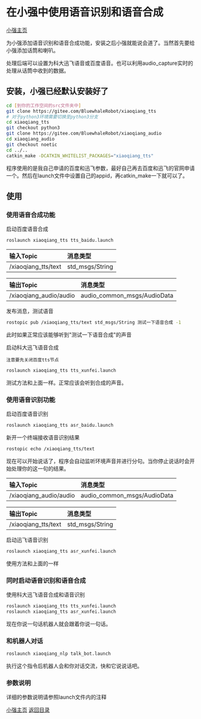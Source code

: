 # 在小强中使用语音识别和语音合成<br>
[小强主页](https://www.bwbot.org/products/xiaoqiang-4-pro)

为小强添加语音识别和语音合成功能，安装之后小强就能说会道了。当然首先要给小强添加话筒和喇叭。

处理后端可以设置为科大迅飞语音或百度语音。也可以利用audio_capture实时的处理从话筒中收到的数据。

## 安装，小强已经默认安装好了

```bash
cd [到你的工作空间的src文件夹中]
git clone https://gitee.com/BluewhaleRobot/xiaoqiang_tts
# 对于python3环境需要切换至python3分支
cd xiaoqiang_tts
git checkout python3
git clone https://gitee.com/BluewhaleRobot/xiaoqiang_audio
cd xiaoqiang_audio
git checkout noetic
cd ../..
catkin_make -DCATKIN_WHITELIST_PACKAGES="xiaoqiang_tts"
```

程序使用的是我自己申请的百度和迅飞参数，最好自己再去百度和迅飞的官网申请一个。然后在launch文件中设置自己的appid，再catkin_make一下就可以了。

## 使用

### 使用语音合成功能

启动百度语音合成

```bash
roslaunch xiaoqiang_tts tts_baidu.launch
```

|输入Topic|消息类型|
|:--|:--|
|/xiaoqiang_tts/text|std_msgs/String|

|输出Topic|消息类型|
|:--|:--|
|/xiaoqiang_audio/audio|audio_common_msgs/AudioData|

发布消息，测试语音

```bash
rostopic pub /xiaoqiang_tts/text std_msgs/String 测试一下语音合成 -1
```

此时如果正常应该能够听到"测试一下语音合成"的声音

启动科大迅飞语音合成

`注意要先关闭百度tts节点`

```bash
roslaunch xiaoqiang_tts tts_xunfei.launch
```

测试方法和上面一样。正常应该会听到合成的声音。

### 使用语音识别功能

启动百度语音识别

```bash
roslaunch xiaoqiang_tts asr_baidu.launch
```

新开一个终端接收语音识别结果

```bash
rostopic echo /xiaoqiang_tts/text
```

现在可以开始说话了，程序会自动监听环境声音并进行分句。当你停止说话时会开始处理你的这一句的结果。

|输入Topic|消息类型|
|:--|:--|
|/xiaoqiang_audio/audio|audio_common_msgs/AudioData|

|输出Topic|消息类型|
|:--|:--|
|/xiaoqiang_tts/text|std_msgs/String|


启动迅飞语音识别

```bash
roslaunch xiaoqiang_tts asr_xunfei.launch
```

使用方法和上面的一样

### 同时启动语音识别和语音合成

使用科大迅飞语音合成和语音识别

```bash
roslaunch xiaoqiang_tts tts_xunfei.launch
roslaunch xiaoqiang_tts asr_xunfei.launch
```

现在你说一句话机器人就会跟着你说一句话。

### 和机器人对话

```bash
roslaunch xiaoqiang_nlp talk_bot.launch
```

执行这个指令后机器人会和你对话交流，快和它说说话吧。

### 参数说明

详细的参数说明请参照launch文件内的注释

[小强主页](https://www.bwbot.org/products/xiaoqiang-4-pro)
[返回目录](https://community.bwbot.org/topic/110)
